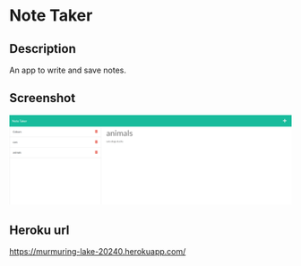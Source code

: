 # Note Taker 

## Description
An app to write and save notes.

## Screenshot
![appscreenshot](assets/images/note-taker-screenshot.png)

## Heroku url
https://murmuring-lake-20240.herokuapp.com/
